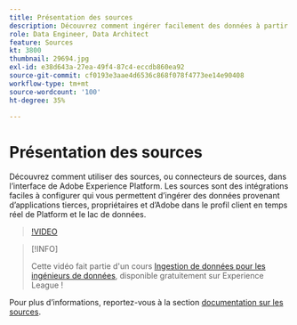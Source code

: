 ```yaml
---
title: Présentation des sources
description: Découvrez comment ingérer facilement des données à partir d’applications tierces, propriétaires et d’Adobe dans le profil client en temps réel de Platform et dans le lac de données.
role: Data Engineer, Data Architect
feature: Sources
kt: 3800
thumbnail: 29694.jpg
exl-id: e38d643a-27ea-49f4-87c4-eccdb860ea92
source-git-commit: cf0193e3aae4d6536c868f078f4773ee14e90408
workflow-type: tm+mt
source-wordcount: '100'
ht-degree: 35%

---
```


# Présentation des sources

Découvrez comment utiliser des sources, ou connecteurs de sources, dans l’interface de Adobe Experience Platform. Les sources sont des intégrations faciles à configurer qui vous permettent d’ingérer des données provenant d’applications tierces, propriétaires et d’Adobe dans le profil client en temps réel de Platform et le lac de données.

>[!VIDEO](https://video.tv.adobe.com/v/29694?quality=12&learn=on)

>[!INFO]
>
> Cette vidéo fait partie d&#39;un cours [Ingestion de données pour les ingénieurs de données](https://experienceleague.adobe.com/?recommended=ExperiencePlatform-D-1-2020.1.dataingestion&amp;lang=fr), disponible gratuitement sur Experience League !

Pour plus d’informations, reportez-vous à la section [documentation sur les sources](https://experienceleague.adobe.com/docs/experience-platform/sources/home.html?lang=fr).
